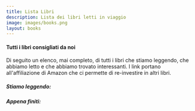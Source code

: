 ```yaml
---
title: Lista Libri
description: Lista dei libri letti in viaggio
image: images/books.png
layout: books
---
```

#### Tutti i libri consigliati da noi

Di seguito un elenco, mai completo, di tutti i libri che stiamo leggendo, che abbiamo letto e che abbiamo trovato interessanti. I link portano all'affiliazione di Amazon che ci permette di re-investire in altri libri.

##### Stiamo leggendo:
<div><blockquote><ul id="nowReading"></ul></blockquote></div>

##### Appena finiti:
<div><blockquote><ul id="justEnded"></ul></blockquote></div>

<div id="otherBook"></div>

